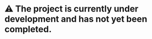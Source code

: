 





























# :warning: The project is currently under development and has not yet been completed.
